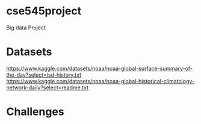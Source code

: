 # cse545project
Big data Project

# Datasets
https://www.kaggle.com/datasets/noaa/noaa-global-surface-summary-of-the-day?select=isd-history.txt
https://www.kaggle.com/datasets/noaa/noaa-global-historical-climatology-network-daily?select=readme.txt


# Challenges
